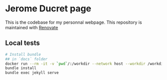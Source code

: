 # Jerome Ducret page

This is the codebase for my personnal webpage.
This repository is maintained with [Renovate](https://github.com/renovatebot/renovate)

## Local tests

```sh
# Install bundle
## in `docs` folder
docker run --rm -it -v `pwd`/:/workdir --network host --workdir /workdir ruby bash
bundle install
bundle exec jekyll serve
```
